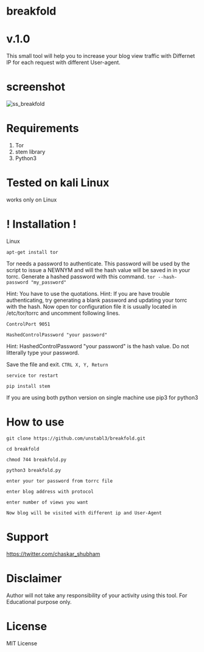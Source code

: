 # breakfold
 #       v.1.0
This small tool will help you to increase your blog view traffic with Differnet IP for each request with different User-agent.

# screenshot 

![ss_breakfold](https://user-images.githubusercontent.com/48474764/60716355-ce545c00-9f3c-11e9-802e-7e7731fc7292.png)

# Requirements 

1) Tor
2) stem library
3) Python3

# Tested on kali Linux

works only on Linux

# ! Installation !

Linux

`apt-get install tor`

Tor needs a password to authenticate. This password will be used by the script to issue a NEWNYM and will the hash value will be saved in in your torrc. 
Generate a hashed password with this command. 
`tor --hash-password "my_password"`

Hint: You have to use the quotations. 
Hint: If you are have trouble authenticating, try generating a blank password and updating your torrc with the hash. 
Now open tor configuration file it is usually located in /etc/tor/torrc and uncomment following lines.

`ControlPort 9051`

`HashedControlPassword "your password"`

Hint: HashedControlPassword "your password" is the hash value. Do not litterally type your password.

Save the file and exit.
`CTRL X, Y, Return`

`service tor restart`

`pip install stem`

If you are using both python version on single machine use pip3 for python3

# How to use

`git clone https://github.com/unstabl3/breakfold.git`

`cd breakfold`

`chmod 744 breakfold.py`

`python3 breakfold.py`

`enter your tor password from torrc file`

`enter blog address with protocol`

`enter number of views you want`

`Now blog will be visited with different ip and User-Agent`

# Support

https://twitter.com/chaskar_shubham

# Disclaimer

Author will not take any responsibility of your activity using this tool.
For Educational purpose only.

# License

MIT License
